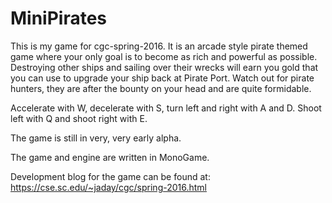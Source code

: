 # MiniPirates

This is my game for cgc-spring-2016. It is an arcade style pirate themed game where your only goal is to become as rich and powerful as possible. Destroying other ships and sailing over their wrecks will earn you gold that you can use to upgrade your ship back at Pirate Port. Watch out for pirate hunters, they are after the bounty on your head and are quite formidable.

Accelerate with W, decelerate with S, turn left and right with A and D.
Shoot left with Q and shoot right with E.

The game is still in very, very early alpha.

The game and engine are written in MonoGame.

Development blog for the game can be found at: https://cse.sc.edu/~jaday/cgc/spring-2016.html
